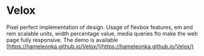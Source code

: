 # Velox
Pixel perfect implementation of design. Usage of flexbox features, em and rem scalable units, width percentage value, media queries fto make the web page fully responsive.
The demo is available [https://hameleonka.github.io/Velox/](https://hameleonka.github.io/Velox/)
